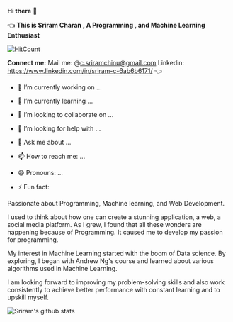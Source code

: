 **Hi there** 👋 

:point_left: **This is Sriram Charan ,  A Programming , and Machine Learning Enthusiast** 


[![HitCount](http://hits.dwyl.com/Sri8910/Sri8910.svg)](http://hits.dwyl.com/Sri8910/Sri8910)

**Connect me:**
Mail me: @c.sriramchinu@gmail.com
Linkedin: https://www.linkedin.com/in/sriram-c-6ab6b6171/ :point_left:



- 🔭 I’m currently working on ...

- 🌱 I’m currently learning ...

- 👯 I’m looking to collaborate on ...

- 🤔 I’m looking for help with ...

- 💬 Ask me about ...

- 📫 How to reach me: ...

- 😄 Pronouns: ...

- ⚡ Fun fact:

Passionate about Programming, Machine learning, and Web Development.

I used to think about how one can create a stunning application, a web, a social media platform. As I grew, I found that all these wonders are happening because of Programming. It caused me to develop my passion for programming.

My interest in Machine Learning started with the boom of Data science. By exploring, I began with  Andrew Ng's course and learned about various algorithms used in Machine Learning.

I am looking forward to improving my problem-solving skills and also work consistently to achieve better performance with constant learning and to upskill myself.

![Sriram's github stats](https://github-readme-stats.vercel.app/api?username=Sri8910&show_icons=true&theme=radical)

